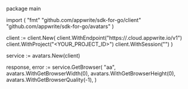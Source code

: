 package main

import (
    "fmt"
    "github.com/appwrite/sdk-for-go/client"
    "github.com/appwrite/sdk-for-go/avatars"
)

client := client.New(
    client.WithEndpoint("https://<REGION>.cloud.appwrite.io/v1")
    client.WithProject("<YOUR_PROJECT_ID>")
    client.WithSession("")
)

service := avatars.New(client)

response, error := service.GetBrowser(
    "aa",
    avatars.WithGetBrowserWidth(0),
    avatars.WithGetBrowserHeight(0),
    avatars.WithGetBrowserQuality(-1),
)
